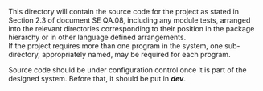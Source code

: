 This directory will contain the source code for the project as stated in Section 2.3 of document SE QA.08, including any module tests, arranged into the relevant directories corresponding to their position in the package hierarchy or in other language defined arrangements.<br>
If the project requires more than one program in the system, one sub-directory, appropriately named, may be required for each program. 

Source code should be under configuration control once it is part of the designed system. Before that, it should be put in ***dev***.
